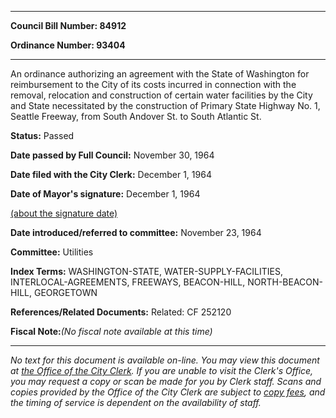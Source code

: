 

********

**Council Bill Number: 84912**
   
**Ordinance Number: 93404**
********

 An ordinance authorizing an agreement with the State of Washington for reimbursement to the City of its costs incurred in connection with the removal, relocation and construction of certain water facilities by the City and State necessitated by the construction of Primary State Highway No. 1, Seattle Freeway, from South Andover St. to South Atlantic St.

**Status:** Passed
   
**Date passed by Full Council:** November 30, 1964
   
**Date filed with the City Clerk:** December 1, 1964
   
**Date of Mayor's signature:** December 1, 1964
   
[(about the signature date)](/~public/approvaldate.htm)
   
   
   
**Date introduced/referred to committee:** November 23, 1964
   
**Committee:** Utilities
   
   
**Index Terms:** WASHINGTON-STATE, WATER-SUPPLY-FACILITIES, INTERLOCAL-AGREEMENTS, FREEWAYS, BEACON-HILL, NORTH-BEACON-HILL, GEORGETOWN

**References/Related Documents:** Related: CF 252120

**Fiscal Note:**_(No fiscal note available at this time)_
********

_No text for this document is available on-line. You may view this document at [the Office of the City Clerk](http://www.seattle.gov/leg/clerk/contactUs.htm). If you are unable to visit the Clerk's Office, you may request a copy or scan be made for you by Clerk staff. Scans and copies provided by the Office of the City Clerk are subject to [copy fees](http://clerk.seattle.gov/~public/clerkfees.htm), and the timing of service is dependent on the availability of staff._

